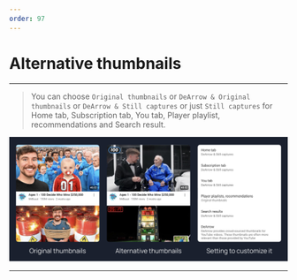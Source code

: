 ```yaml
---
order: 97
---
```

# Alternative thumbnails
---
> You can choose `Original thumbnails` or `DeArrow & Original thumbnails` or `DeArrow & Still captures` or just `Still captures` for Home tab, Subscription tab, You tab, Player playlist, recommendations and Search result.

![](/assets/ytrv/alternative-thumbnails/Alternative-thumbnails.jpg)

---